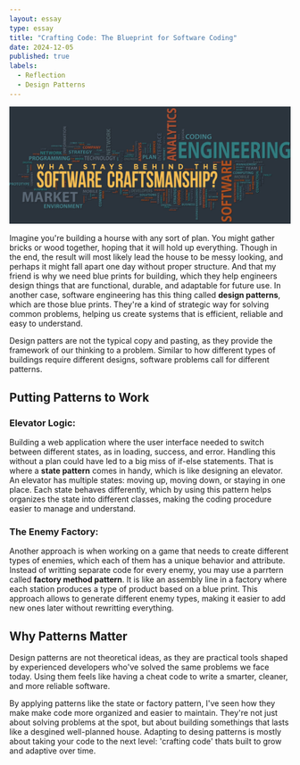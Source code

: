 ```yaml
---
layout: essay
type: essay
title: "Crafting Code: The Blueprint for Software Coding"
date: 2024-12-05
published: true
labels:
  - Reflection
  - Design Patterns  
---
```


<img width="1300px" class="rounded float-start pe-4" src="../img/Craftsmanship.jpeg">

Imagine you're building a hourse with any sort of plan. You might gather bricks or wood together, hoping that it will hold up everything. Though in the end, the result will most likely lead the house to be messy looking, and perhaps it might fall apart one day without proper structure. And that my friend is why we need blue prints for building, which they help engineers design things that are functional, durable, and adaptable for future use. In another case, software engineering has this thing called <b>design patterns</b>, which are those blue prints. They're a kind of strategic way for solving common problems, helping us create systems that is efficient, reliable and easy to understand. 

Design patters are not the typical copy and pasting, as they provide the framework of our thinking to a problem. Similar to how different types of buildings require different designs, software problems call for different patterns. 

## Putting Patterns to Work

### Elevator Logic: 
Building a web application where the user interface needed to switch between different states, as in loading, success, and error. Handling this without a plan could have led to a big miss of if-else statements. That is where a <b>state pattern</b> comes in handy, which is like designing an elevator. An elevator has multiple states: moving up, moving down, or staying in one place. Each state behaves differently, which by using this pattern helps organizes the state into different classes, making the coding procedure easier to manage and understand.

### The Enemy Factory: 
Another approach is when working on a game that needs to create different types of enemies, which each of them has a unique behavior and attribute. Instead of writting separate code for every enemy, you may use a parrtern called <b>factory method pattern</b>. It is like an assembly line in a factory where each station produces a type of product based on a blue print. This approach allows to generate different enemy types, making it easier to add new ones later without rewritting everything. 

## Why Patterns Matter 
Design patterns are not theoretical ideas, as they are practical tools shaped by experienced developers who've solved the same problems we face today. Using them feels like having a cheat code to write a smarter, cleaner, and more reliable software. 

By applying patterns like the state or factory pattern, I've seen how they make make code more organized and easier to maintain. They're not just about solving problems at the spot, but about building somethings that lasts like a desgined well-planned house. Adapting to desing patterns is mostly about taking your code to the next level: 'crafting code' thats built to grow and adaptive over time.

